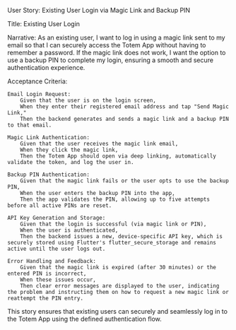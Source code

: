 User Story: Existing User Login via Magic Link and Backup PIN

Title:
Existing User Login

Narrative:
As an existing user, I want to log in using a magic link sent to my email so that I can securely access the Totem App without having to remember a password. If the magic link does not work, I want the option to use a backup PIN to complete my login, ensuring a smooth and secure authentication experience.

Acceptance Criteria:

    Email Login Request:
        Given that the user is on the login screen,
        When they enter their registered email address and tap "Send Magic Link,"
        Then the backend generates and sends a magic link and a backup PIN to that email.

    Magic Link Authentication:
        Given that the user receives the magic link email,
        When they click the magic link,
        Then the Totem App should open via deep linking, automatically validate the token, and log the user in.

    Backup PIN Authentication:
        Given that the magic link fails or the user opts to use the backup PIN,
        When the user enters the backup PIN into the app,
        Then the app validates the PIN, allowing up to five attempts before all active PINs are reset.

    API Key Generation and Storage:
        Given that the login is successful (via magic link or PIN),
        When the user is authenticated,
        Then the backend issues a new, device-specific API key, which is securely stored using Flutter's flutter_secure_storage and remains active until the user logs out.

    Error Handling and Feedback:
        Given that the magic link is expired (after 30 minutes) or the entered PIN is incorrect,
        When these issues occur,
        Then clear error messages are displayed to the user, indicating the problem and instructing them on how to request a new magic link or reattempt the PIN entry.

This story ensures that existing users can securely and seamlessly log in to the Totem App using the defined authentication flow.
